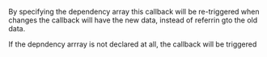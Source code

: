 By specifying the dependency array this callback will be re-triggered
when changes the callback will have the new data,  instead of referrin gto the old data.

If the depndency arrray is not declared at all, the callback will be triggered